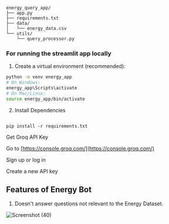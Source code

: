 ```
energy_query_app/
├── app.py
├── requirements.txt
├── data/
│   └── energy_data.csv
└── utils/
    └── query_processor.py
```


### For running the streamlit app locally

1. Create a virtual environment (recommended):
``` bash
python -m venv energy_app
# On Windows:
energy_app\Scripts\activate
# On Mac/Linux:
source energy_app/bin/activate
```
2. Install Dependencies
``` bash!

pip install -r requirements.txt
 ```


Get Groq API Key

Go to [https://console.groq.com/](https://console.groq.com/)

Sign up or log in

Create a new API key


## Features of Energy Bot

1. Doesn't answer questions not relevant to the Energy Dataset.
   
![Screenshot (40)](https://github.com/user-attachments/assets/22d945c9-9e1d-4efd-9ca7-a25aeeb06eca)

